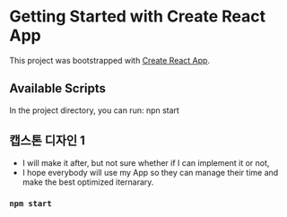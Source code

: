 # Getting Started with Create React App

This project was bootstrapped with [Create React App](https://github.com/facebook/create-react-app).

## Available Scripts

In the project directory, you can run: npn start

## 캡스톤 디자인 1

* I will make it after, but not sure whether if I can implement it or not,
* I hope everybody will use my App so they can manage their time and make the best optimized iternarary.

### `npm start`